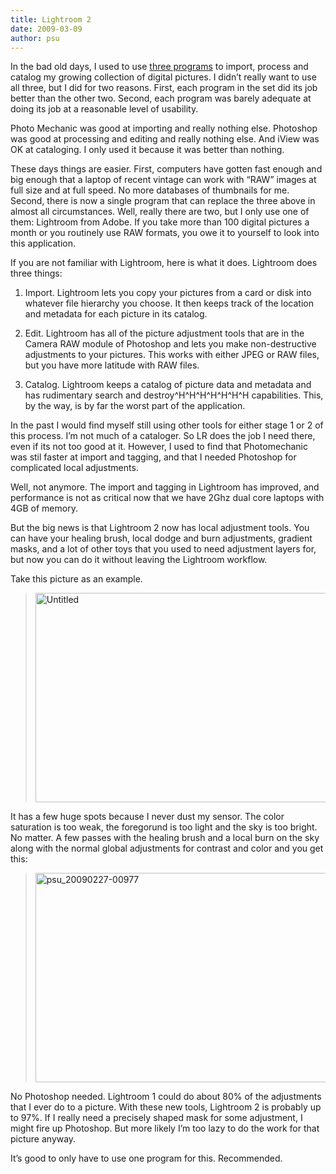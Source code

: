 ```yaml
---
title: Lightroom 2
date: 2009-03-09
author: psu
---
```


In the bad old days, I used to use <a href="./workflow-adjustments.html">three programs</a> to import, process and catalog my
growing collection of digital pictures. I didn’t really want to use all three, but I did
for two reasons. First, each program in the set did its job better than the other two.
Second, each program was barely adequate at doing its job at a reasonable level of
usability.

Photo Mechanic was good at importing and really nothing else. Photoshop was good at
processing and editing and really nothing else. And iView was OK at cataloging. I only
used it because it was better than nothing.

These days things are easier. First, computers have gotten fast enough and big enough that
a laptop of recent vintage can work with “RAW” images at full size and at full speed. No
more databases of thumbnails for me. Second, there is now a single program that can
replace the three above in almost all circumstances. Well, really there are two, but I
only use one of them: Lightroom from Adobe. If you take more than 100 digital pictures a
month or you routinely use RAW formats, you owe it to yourself to look into this
application.

If you are not familiar with Lightroom, here is what it does. Lightroom does three things:

1. Import. Lightroom lets you copy your pictures from a card or disk into whatever file
   hierarchy you choose. It then keeps track of the location and metadata for each picture
   in its catalog.

2. Edit. Lightroom has all of the picture adjustment tools that are in the Camera RAW
   module of Photoshop and lets you make non-destructive adjustments to your pictures.
   This works with either JPEG or RAW files, but you have more latitude with RAW files.

3. Catalog. Lightroom keeps a catalog of picture data and metadata and has rudimentary
   search and destroy\^H\^H\^H\^H\^H\^H\^H capabilities. This, by the way, is by far the worst part
   of the application.

In the past I would find myself still using other tools for either stage 1 or 2 of this
process. I’m not much of a cataloger. So LR does the job I need there, even if its not too
good at it. However, I used to find that Photomechanic was stil faster at import and
tagging, and that I needed Photoshop for complicated local adjustments.

Well, not anymore. The import and tagging in Lightroom has improved, and performance is
not as critical now that we have 2Ghz dual core laptops with 4GB of memory.

But the big news is that Lightroom 2 now has local adjustment tools. You can have your
healing brush, local dodge and burn adjustments, gradient masks, and a lot of other toys
that you used to need adjustment layers for, but now you can do it without leaving the
Lightroom workflow.

Take this picture as an example.

> <a data-flickr-embed="true" href="https://www.flickr.com/photos/79904144@N00/3338046024/" title="Untitled"><img src="https://live.staticflickr.com/3348/3338046024_7ea2a1f04a.jpg" width="500" height="335" alt="Untitled"/></a>

It has a few huge spots because I never dust my sensor. The color saturation is too weak,
the foregorund is too light and the sky is too bright. No matter. A few passes with the
healing brush and a local burn on the sky along with the normal global adjustments for
contrast and color and you get this:

> <a data-flickr-embed="true" href="https://www.flickr.com/photos/79904144@N00/3338043848/in/photostream/" title="psu_20090227-00977"><img src="https://live.staticflickr.com/3600/3338043848_f3098ea792.jpg" width="500" height="335" alt="psu_20090227-00977"/></a>

No Photoshop needed. Lightroom 1 could do about 80% of the adjustments that I ever do to a picture. With these new tools, Lightroom 2 is probably up to 97%. If I really need a precisely shaped mask for some adjustment, I might fire up Photoshop. But more likely I’m too lazy to do the work for that picture anyway.

It’s good to only have to use one program for this. Recommended.
